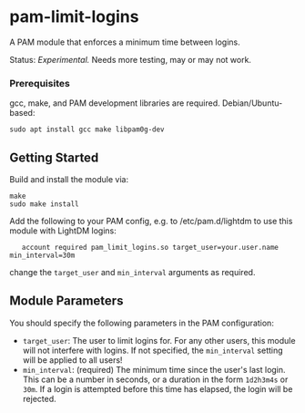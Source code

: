 # pam-limit-logins

A PAM module that enforces a minimum time between logins.

Status: *Experimental.* Needs more testing, may or may not work.

### Prerequisites

gcc, make, and PAM development libraries are required.
Debian/Ubuntu-based:
```
sudo apt install gcc make libpam0g-dev
```

## Getting Started

Build and install the module via:
```
make
sudo make install
```

Add the following to your PAM config, e.g. to /etc/pam.d/lightdm to use this module with LightDM logins:
```
   account required pam_limit_logins.so target_user=your.user.name min_interval=30m
```
change the `target_user` and `min_interval` arguments as required.

## Module Parameters

You should specify the following parameters in the PAM configuration:
- `target_user`: The user to limit logins for. For any other users, this module will not interfere with logins. If not specified, the `min_interval` setting will be applied to all users!
- `min_interval`: (required) The minimum time since the user's last login. This can be a number in seconds, or a duration in the form `1d2h3m4s` or `30m`. If a login is attempted before this time has elapsed, the login will be rejected.
